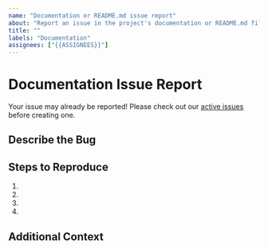```yaml
---
name: "Documentation or README.md issue report"
about: "Report an issue in the project's documentation or README.md file."
title: ""
labels: "Documentation"
assignees: ["{{ASSIGNEES}}"]
---
```


# Documentation Issue Report

Your issue may already be reported!
Please check out our [active issues](https://github.com/{{REPOSITORY}}/issues) before creating one.

## Describe the Bug

<!--
A clear and concise description of the bug
-->

## Steps to Reproduce

<!--
e.g.:
1. Navigate to docs/x
2. Go to...
3. See error
-->

1.
2.
3.
4.

## Additional Context

<!--
Any other extra context or information
-->
